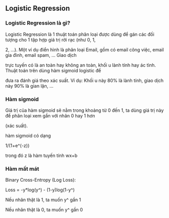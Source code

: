 ## Logistic Regression

### Logistic Regression là gì?

Logistic Regression là 1 thuật toán phân loại được dùng để gán các đối tượng cho 1 tập hợp giá trị rời rạc (như 0, 1,

2, ...). Một ví dụ điển hình là phân loại Email, gồm có email công việc, email gia đình, email spam, ... Giao dịch 

trực tuyến có là an toàn hay không an toàn, khối u lành tính hay ác tình. Thuật toán trên dùng hàm sigmoid logistic để 

đưa ra đánh giá theo xác suất. Ví dụ: Khối u này 80% là lành tính, giao dịch này 90% là gian lận, ...

### Hàm sigmoid

Giá trị của hàm sigmoid sẽ nằm trong khoảng từ 0 đến 1, ta dùng giá trị này để phân loại xem gần với nhãn 0 hay 1 hơn 

(xác suất).

hàm sigmoid có dạng

1/(1+e^(-z))

trong đó z là hàm tuyến tính wx+b

### Hàm mất mát

Binary Cross-Entropy (Log Loss):

Loss = -y*log(y^) - (1-y)log(1-y^) 

Nếu nhãn thật là 1, ta muốn y^ gần 1

Nếu nhãn thật là 0, ta muốn y^ gần 0